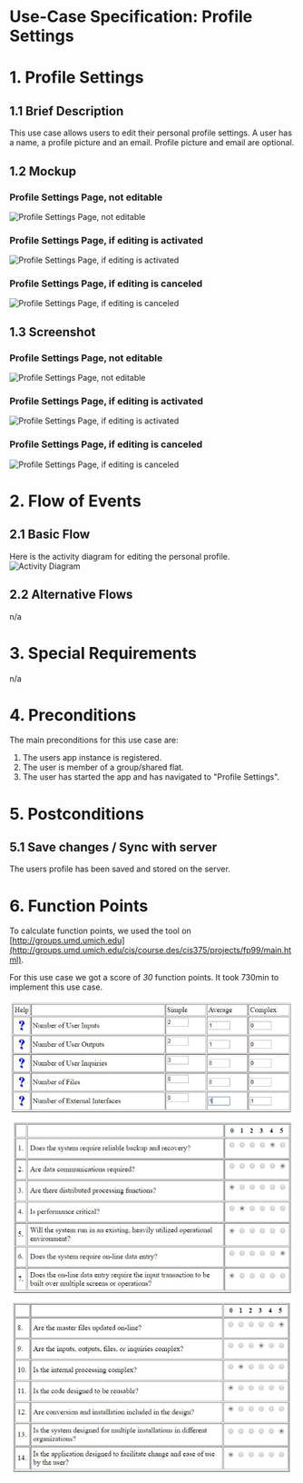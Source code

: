 # Use-Case Specification: Profile Settings

# 1. Profile Settings

## 1.1 Brief Description
This use case allows users to edit their personal profile settings. 
A user has a name, a profile picture and an email. Profile picture and email are optional.

## 1.2 Mockup
### Profile Settings Page, not editable
![Profile Settings Page, not editable](../Mockups/uc_profile_settings_not_editable_mockup.PNG)

### Profile Settings Page, if editing is activated
![Profile Settings Page, if editing is activated](../Mockups/uc_profile_settings_editable_mockup.PNG)

### Profile Settings Page, if editing is canceled
![Profile Settings Page, if editing is canceled](../Mockups/uc_profile_settings_cancel_edits_mockup.PNG)

## 1.3 Screenshot
### Profile Settings Page, not editable
![Profile Settings Page, not editable](../Screenshots/uc_profile_settings_not_editable.png)

### Profile Settings Page, if editing is activated
![Profile Settings Page, if editing is activated](../Screenshots/uc_profile_settings_editable.png)

### Profile Settings Page, if editing is canceled
![Profile Settings Page, if editing is canceled](../Screenshots/uc_profile_settings_cancel_edits.png)

# 2. Flow of Events

## 2.1 Basic Flow
Here is the activity diagram for editing the personal profile.
![Activity Diagram](../ActivityDiagrams/uc_profile_settings_activity_diagram.png)

## 2.2 Alternative Flows
n/a

# 3. Special Requirements
n/a

# 4. Preconditions
The main preconditions for this use case are:

 1. The users app instance is registered.
 2. The user is member of a group/shared flat.
 3. The user has started the app and has navigated to "Profile Settings".

# 5. Postconditions
## 5.1 Save changes / Sync with server
The users profile has been saved and stored on the server.

# 6. Function Points
To calculate function points, we used the tool on [http://groups.umd.umich.edu](http://groups.umd.umich.edu/cis/course.des/cis375/projects/fp99/main.html).

For this use case we got a score of *30* function points. It took 730min to implement this use case.

![Function Points 1](../FunctionPoints/ProfileSettings_1.jpg)
![Function Points 1](../FunctionPoints/ProfileSettings_2.jpg)
![Function Points 1](../FunctionPoints/ProfileSettings_3.jpg)
